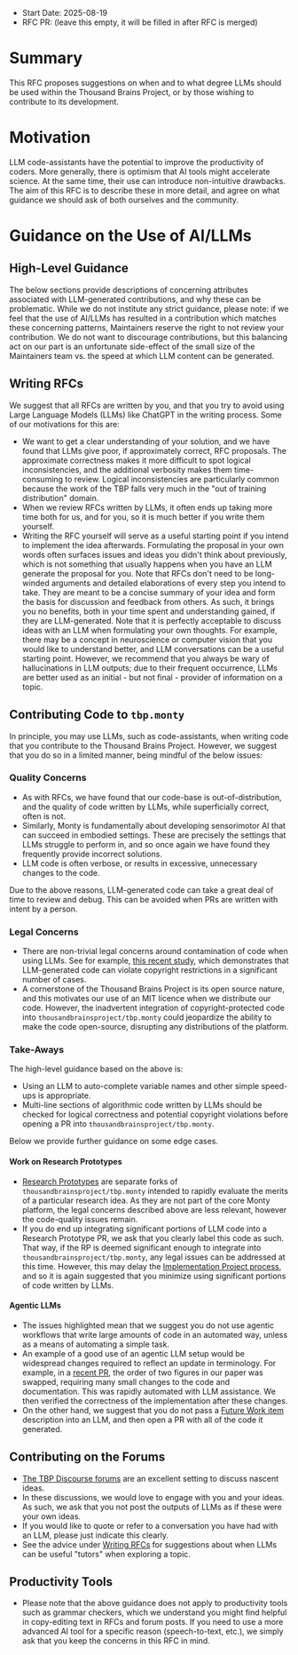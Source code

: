 - Start Date: 2025-08-19
- RFC PR: (leave this empty, it will be filled in after RFC is merged)

# Summary

This RFC proposes suggestions on when and to what degree LLMs should be used within the Thousand Brains Project, or by those wishing to contribute to its development.

# Motivation

LLM code-assistants have the potential to improve the productivity of coders. More generally, there is optimism that AI tools might accelerate science. At the same time, their use can introduce non-intuitive drawbacks. The aim of this RFC is to describe these in more detail, and agree on what guidance we should ask of both ourselves and the community.


# Guidance on the Use of AI/LLMs

## High-Level Guidance
The below sections provide descriptions of concerning attributes associated with LLM-generated contributions, and why these can be problematic. While we do not institute any strict guidance, please note: if we feel that the use of AI/LLMs has resulted in a contribution which matches these concerning patterns, Maintainers reserve the right to not review your contribution. We do not want to discourage contributions, but this balancing act on our part is an unfortunate side-effect of the small size of the Maintainers team vs. the speed at which LLM content can be generated.

## Writing RFCs

We suggest that all RFCs are written by you, and that you try to avoid using Large Language Models (LLMs) like ChatGPT in the writing process. Some of our motivations for this are:
- We want to get a clear understanding of your solution, and we have found that LLMs give poor, if approximately correct, RFC proposals. The approximate correctness makes it more difficult to spot logical inconsistencies, and the additional verbosity makes them time-consuming to review. Logical inconsistencies are particularly common because the work of the TBP falls very much in the "out of training distribution" domain.
- When we review RFCs written by LLMs, it often ends up taking more time both for us, and for you, so it is much better if you write them yourself.
- Writing the RFC yourself will serve as a useful starting point if you intend to implement the idea afterwards. Formulating the proposal in your own words often surfaces issues and ideas you didn't think about previously, which is not something that usually happens when you have an LLM generate the proposal for you. Note that RFCs don't need to be long-winded arguments and detailed elaborations of every step you intend to take. They are meant to be a concise summary of your idea and form the basis for discussion and feedback from others. As such, it brings you no benefits, both in your time spent and understanding gained, if they are LLM-generated.
Note that it is perfectly acceptable to discuss ideas with an LLM when formulating your own thoughts. For example, there may be a concept in neuroscience or computer vision that you would like to understand better, and LLM conversations can be a useful starting point. However, we recommend that you always be wary of hallucinations in LLM outputs; due to their frequent occurrence, LLMs are better used as an initial - but not final - provider of information on a topic.

## Contributing Code to `tbp.monty`

In principle, you may use LLMs, such as code-assistants, when writing code that you contribute to the Thousand Brains Project. However, we suggest that you do so in a limited manner, being mindful of the below issues:

### Quality Concerns
- As with RFCs, we have found that our code-base is out-of-distribution, and the quality of code written by LLMs, while superficially correct, often is not.
- Similarly, Monty is fundamentally about developing sensorimotor AI that can succeed in embodied settings. These are precisely the settings that LLMs struggle to perform in, and so once again we have found they frequently provide incorrect solutions.
- LLM code is often verbose, or results in excessive, unnecessary changes to the code.

Due to the above reasons, LLM-generated code can take a great deal of time to review and debug. This can be avoided when PRs are written with intent by a person.

### Legal Concerns
- There are non-trivial legal concerns around contamination of code when using LLMs. See for example, [this recent study](https://arxiv.org/html/2408.02487v1), which demonstrates that LLM-generated code can violate copyright restrictions in a significant number of cases.
- A cornerstone of the Thousand Brains Project is its open source nature, and this motivates our use of an MIT licence when we distribute our code. However, the inadvertent integration of copyright-protected code into `thousandbrainsproject/tbp.monty` could jeopardize the ability to make the code open-source, disrupting any distributions of the platform.

### Take-Aways

The high-level guidance based on the above is:
- Using an LLM to auto-complete variable names and other simple speed-ups is appropriate.
- Multi-line sections of algorithmic code written by LLMs should be checked for logical correctness and potential copyright violations before opening a PR into `thousandbrainsproject/tbp.monty`.

Below we provide further guidance on some edge cases.

#### Work on Research Prototypes
- [Research Prototypes](https://github.com/thousandbrainsproject/tbp.monty/blob/2ed5607ec45bb23bba449373b36628030cf4d1b4/rfcs/0000_code_guidance_for_researchers_and_community.md) are separate forks of `thousandbrainsproject/tbp.monty` intended to rapidly evaluate the merits of a particular research idea. As they are not part of the core Monty platform, the legal concerns described above are less relevant, however the code-quality issues remain.
- If you do end up integrating significant portions of LLM code into a Research Prototype PR, we ask that you clearly label this code as such. That way, if the RP is deemed significant enough to integrate into `thousandbrainsproject/tbp.monty`, any legal issues can be addressed at this time. However, this may delay the [Implementation Project process](https://github.com/thousandbrainsproject/tbp.monty/blob/main/rfcs/0014_conducting_research_while_building_a_stable_platform.md#implementation-project), and so it is again suggested that you minimize using significant portions of code written by LLMs.

#### Agentic LLMs 
- The issues highlighted mean that we suggest you do not use agentic workflows that write large amounts of code in an automated way, unless as a means of automating a simple task.
- An example of a good use of an agentic LLM setup would be widespread changes required to reflect an update in terminology. For example, in a [recent PR](https://github.com/thousandbrainsproject/tbp.tbs_sensorimotor_intelligence/pull/55/files), the order of two figures in our paper was swapped, requiring many small changes to the code and documentation. This was rapidly automated with LLM assistance. We then verified the correctness of the implementation after these changes.
- On the other hand, we suggest that you do not pass a [Future Work item](https://thousandbrainsproject.readme.io/docs/project-roadmap) description into an LLM, and then open a PR with all of the code it generated.

## Contributing on the Forums

- [The TBP Discourse forums](https://thousandbrains.discourse.group/) are an excellent setting to discuss nascent ideas.
- In these discussions, we would love to engage with you and your ideas. As such, we ask that you not post the outputs of LLMs as if these were your own ideas.
- If you would like to quote or refer to a conversation you have had with an LLM, please just indicate this clearly.
- See the advice under [Writing RFCs](#writing-rfcs) for suggestions about when LLMs can be useful "tutors" when exploring a topic.

## Productivity Tools
- Please note that the above guidance does not apply to productivity tools such as grammar checkers, which we understand you might find helpful in copy-editing text in RFCs and forum posts. If you need to use a more advanced AI tool for a specific reason (speech-to-text, etc.), we simply ask that you keep the concerns in this RFC in mind.